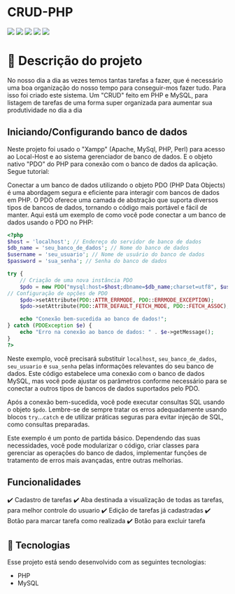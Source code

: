 # CRUD-PHP

<img src="imagens/menu.png">

<img src="imagens/sucessso.png">

<img src="imagens/todasTarefas.png">

<img src="imagens/atualziar.png">

<img src="imagens/pendentes.png">

#  📝 Descrição do projeto

<p>
No nosso dia a dia as vezes temos tantas tarefas a fazer, que é necessário uma boa organização do nosso tempo para conseguir-mos fazer tudo.
Para isso foi criado este sistema. Um "CRUD" feito em PHP e MySQL, para listagem de tarefas de uma forma super organizada para aumentar sua  produtividade no dia a dia
</p>

## Iniciando/Configurando banco de dados

Neste projeto foi usado o "Xampp" (Apache, MySql, PHP, Perl) para acesso ao Local-Host e ao sistema gerenciador de banco de dados. E o objeto nativo "PDO" do PHP para conexão com o banco de dados da aplicação. Segue tutorial:

Conectar a um banco de dados utilizando o objeto PDO (PHP Data Objects) é uma abordagem segura e eficiente para interagir com bancos de dados em PHP. O PDO oferece uma camada de abstração que suporta diversos tipos de bancos de dados, tornando o código mais portável e fácil de manter. Aqui está um exemplo de como você pode conectar a um banco de dados usando o PDO no PHP:

```php
<?php
$host = 'localhost'; // Endereço do servidor de banco de dados
$db_name = 'seu_banco_de_dados'; // Nome do banco de dados
$username = 'seu_usuario'; // Nome de usuário do banco de dados
$password = 'sua_senha'; // Senha do banco de dados

try {
    // Criação de uma nova instância PDO
    $pdo = new PDO("mysql:host=$host;dbname=$db_name;charset=utf8", $username, $password);
// Configuração de opções de PDO
    $pdo->setAttribute(PDO::ATTR_ERRMODE, PDO::ERRMODE_EXCEPTION);
    $pdo->setAttribute(PDO::ATTR_DEFAULT_FETCH_MODE, PDO::FETCH_ASSOC);

    echo "Conexão bem-sucedida ao banco de dados!";
} catch (PDOException $e) {
    echo "Erro na conexão ao banco de dados: " . $e->getMessage();
}
?>
```

Neste exemplo, você precisará substituir `localhost`, `seu_banco_de_dados`, `seu_usuario` e `sua_senha` pelas informações relevantes do seu banco de dados. Este código estabelece uma conexão com o banco de dados MySQL, mas você pode ajustar os parâmetros conforme necessário para se conectar a outros tipos de bancos de dados suportados pelo PDO.

Após a conexão bem-sucedida, você pode executar consultas SQL usando o objeto `$pdo`. Lembre-se de sempre tratar os erros adequadamente usando blocos `try`...`catch` e de utilizar práticas seguras para evitar injeção de SQL, como consultas preparadas.

Este exemplo é um ponto de partida básico. Dependendo das suas necessidades, você pode modularizar o código, criar classes para gerenciar as operações do banco de dados, implementar funções de tratamento de erros mais avançadas, entre outras melhorias.

## Funcionalidades

:heavy_check_mark: Cadastro de tarefas
:heavy_check_mark: Aba destinada a visualização de todas as tarefas, para melhor controle do usuario
:heavy_check_mark: Edição de tarefas já cadastradas
:heavy_check_mark: Botão para marcar tarefa como realizada
:heavy_check_mark: Botão para excluir tarefa 

## 🚀 Tecnologias

Esse projeto está sendo desenvolvido com as seguintes tecnologias:

- PHP
- MySQL

